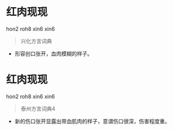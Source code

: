 # 红肉现现
hon2 roh8 xin6 xin6
> 兴化方言词典
- 形容创口张开，血肉模糊的样子。

# 红肉现现
hon2 roh8 xin6 xin6
> 泰州方言词典4
- 新的伤口张开显露出带血肌肉的样子，意谓伤口很深，伤害程度重。
